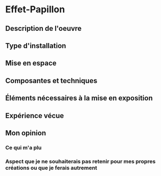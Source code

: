 # Effet-Papillon

## Description de l'oeuvre

## Type d'installation

## Mise en espace

## Composantes et techniques

## Éléments nécessaires à la mise en exposition

##  Expérience vécue

## Mon opinion
### Ce qui m'a plu

###  Aspect que je ne souhaiterais pas retenir pour mes propres créations ou que je ferais autrement

